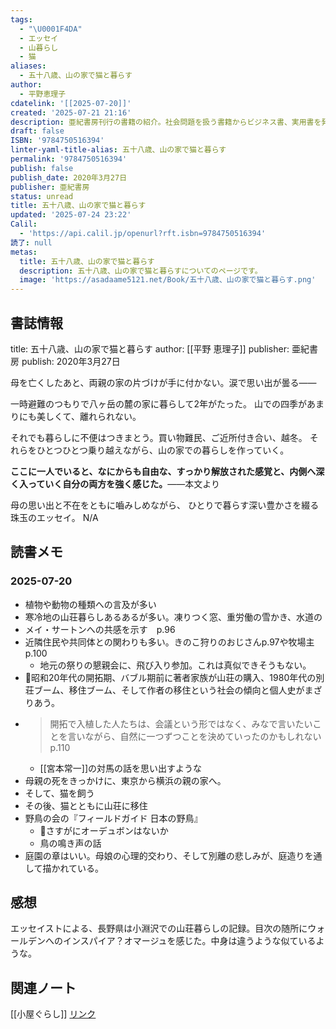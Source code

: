 ```yaml
---
tags:
  - "\U0001F4DA"
  - エッセイ
  - 山暮らし
  - 猫
aliases:
  - 五十八歳、山の家で猫と暮らす
author:
  - 平野恵理子
cdatelink: '[[2025-07-20]]'
created: '2025-07-21 21:16'
description: 亜紀書房刊行の書籍の紹介。社会問題を扱う書籍からビジネス書、実用書を発行する出版社。
draft: false
ISBN: '9784750516394'
linter-yaml-title-alias: 五十八歳、山の家で猫と暮らす
permalink: '9784750516394'
publish: false
publish_date: 2020年3月27日
publisher: 亜紀書房
status: unread
title: 五十八歳、山の家で猫と暮らす
updated: '2025-07-24 23:22'
Calil:
  - 'https://api.calil.jp/openurl?rft.isbn=9784750516394'
読了: null
metas:
  title: 五十八歳、山の家で猫と暮らす
  description: 五十八歳、山の家で猫と暮らすについてのページです。
  image: 'https://asadaame5121.net/Book/五十八歳、山の家で猫と暮らす.png'
---
```

## 書誌情報
title: 五十八歳、山の家で猫と暮らす
author: [[平野 恵理子]]
publisher: 亜紀書房
publish: 2020年3月27日

母を亡くしたあと、両親の家の片づけが手に付かない。涙で思い出が曇る——

一時避難のつもりで八ヶ岳の麓の家に暮らして2年がたった。
山での四季があまりにも美しくて、離れられない。

それでも暮らしに不便はつきまとう。買い物難民、ご近所付き合い、越冬。
それらをひとつひとつ乗り越えながら、山の家での暮らしを作っていく。

**ここに一人でいると、なにからも自由な、すっかり解放された感覚と、内側へ深く入っていく自分の両方を強く感じた。**——本文より

母の思い出と不在をともに嚙みしめながら、
ひとりで暮らす深い豊かさを綴る珠玉のエッセイ。
N/A

## 読書メモ
### 2025-07-20
- 植物や動物の種類への言及が多い
- 寒冷地の山荘暮らしあるあるが多い。凍りつく窓、重労働の雪かき、水道の
- メイ・サートンへの共感を示す　p.96
- 近隣住民や共同体との関わりも多い。きのこ狩りのおじさんp.97や牧場主p.100
	- 地元の祭りの懇親会に、飛び入り参加。これは真似できそうもない。
- 💭昭和20年代の開拓期、バブル期前に著者家族が山荘の購入、1980年代の別荘ブーム、移住ブーム、そして作者の移住という社会の傾向と個人史がまざりあう。
- > 開拓で入植した人たちは、会議という形ではなく、みなで言いたいことを言いながら、自然に一つずつことを決めていったのかもしれないp.110
	- [[宮本常一]]の対馬の話を思い出すような
- 母親の死をきっかけに、東京から横浜の親の家へ。
- そして、猫を飼う
- その後、猫とともに山荘に移住
- 野鳥の会の『フィールドガイド 日本の野鳥』
	- 💭さすがにオーデュボンはないか
	- 鳥の鳴き声の話
- 庭園の章はいい。母娘の心理的交わり、そして別離の悲しみが、庭造りを通して描かれている。

## 感想
エッセイストによる、長野県は小淵沢での山荘暮らしの記録。目次の随所にウォールデンへのインスパイア？オマージュを感じた。中身は違うような似ているような。
## 関連ノート
[[小屋ぐらし]]
<a href="https://asadaame5121.net/9784750516394" class="u-url">リンク</a>

